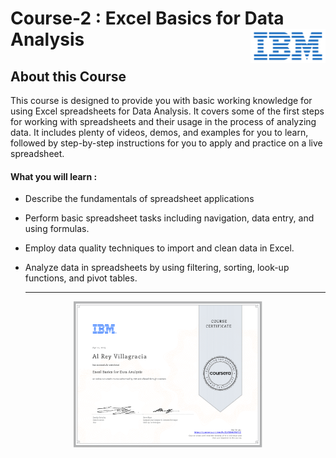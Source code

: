 # Course-2 : Excel Basics for Data Analysis <img src="https://raw.githubusercontent.com/villagraciaa/Coursera_Certificates/master/IBM-Banner.png" align="right" width="120" />

## About this Course
This course is designed to provide you with basic working knowledge for using Excel spreadsheets for Data Analysis. It covers some of the first steps for working with spreadsheets and their usage in the process of analyzing data.  It includes plenty of videos, demos, and examples for you to learn, followed by step-by-step instructions for you to apply and practice on a live spreadsheet.
  
#### What you will learn : 
  
- Describe the fundamentals of spreadsheet applications 

- Perform basic spreadsheet tasks including navigation, data entry, and using formulas.

- Employ data quality techniques to import and clean data in Excel.

- Analyze data in spreadsheets by using filtering, sorting, look-up functions, and pivot tables.
  
  ---
  
<p align="center">
<img src="https://github.com/villagraciaa/Coursera_Certificates/blob/main/IBM%20Specialization%20Data%20Analyst_003.png" width=60% height=60%>

